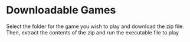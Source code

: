 # Downloadable Games
 Select the folder for the game you wish to play and download the zip file.  Then, extract the contents of the zip and run the executable file to play
